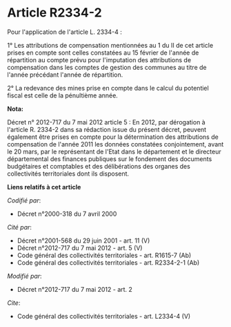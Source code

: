 # Article R2334-2

Pour l'application de l'article L. 2334-4 : 

1° Les attributions de compensation mentionnées au 1 du II de cet article prises en compte sont celles constatées au 15
février de l'année de répartition au compte prévu pour l'imputation des attributions de compensation dans les comptes de
gestion des communes au titre de l'année précédant l'année de répartition. 

2° La redevance des mines prise en compte dans le calcul du potentiel fiscal est celle de la pénultième année.

**Nota:**

Décret n° 2012-717 du 7 mai 2012 article 5 : En 2012, par dérogation à l'article R. 2334-2 dans sa rédaction issue du présent
décret, peuvent également être prises en compte pour la détermination des attributions de compensation de l'année 2011 les
données constatées conjointement, avant le 20 mars, par le représentant de l'Etat dans le département et le directeur
départemental des finances publiques sur le fondement des documents budgétaires et comptables et des délibérations des
organes des collectivités territoriales dont ils disposent.

**Liens relatifs à cet article**

_Codifié par_:

  - Décret n°2000-318 du 7 avril 2000

_Cité par_:

  - Décret n°2001-568 du 29 juin 2001 - art. 11 (V)
  - Décret n°2012-717 du 7 mai 2012 - art. 5 (V)
  - Code général des collectivités territoriales - art. R1615-7 (Ab)
  - Code général des collectivités territoriales - art. R2334-2-1 (Ab)

_Modifié par_:

  - Décret n°2012-717 du 7 mai 2012 - art. 2

_Cite_:

  - Code général des collectivités territoriales - art. L2334-4 (V)
